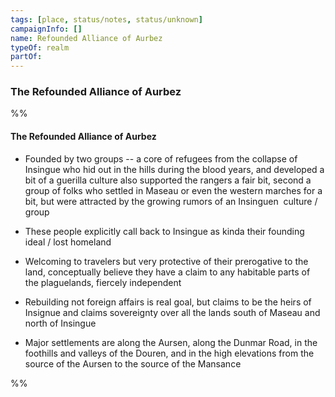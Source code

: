 ```yaml
---
tags: [place, status/notes, status/unknown]
campaignInfo: []
name: Refounded Alliance of Aurbez
typeOf: realm
partOf:
---
```


### The Refounded Alliance of Aurbez

%%
#### The Refounded Alliance of Aurbez

- Founded by two groups -- a core of refugees from the collapse of Insingue who hid out in the hills during the blood years, and developed a bit of a guerilla culture also supported the rangers a fair bit, second a group of folks who settled in Maseau or even the western marches for a bit, but were attracted by the growing rumors of an Insinguen  culture / group
    
- These people explicitly call back to Insingue as kinda their founding ideal / lost homeland
    
- Welcoming to travelers but very protective of their prerogative to the land, conceptually believe they have a claim to any habitable parts of the plaguelands, fiercely independent
    
- Rebuilding not foreign affairs is real goal, but claims to be the heirs of Insignue and claims sovereignty over all the lands south of Maseau and north of Insingue
    
- Major settlements are along the Aursen, along the Dunmar Road, in the foothills and valleys of the Douren, and in the high elevations from the source of the Aursen to the source of the Mansance
    

%%